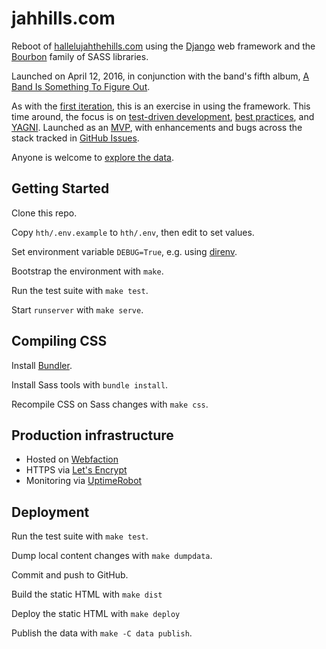 # jahhills.com

Reboot of [hallelujahthehills.com](http://hallelujahthehills.com) using the [Django](https://www.djangoproject.com/) web framework and the [Bourbon](http://bourbon.io/) family of SASS libraries.

Launched on April 12, 2016, in conjunction with the band's fifth album, [A Band Is Something To Figure Out](http://hallelujahthehills.com/music/a-band-is-something-to-figure-out/).

As with the [first iteration](http://github.com/bhrutledge/hallelujahthehills.com), this is an exercise in using the framework. This time around, the focus is on [test-driven development](http://www.obeythetestinggoat.com/), [best practices](http://twoscoopspress.org/collections/everything/products/two-scoops-of-django-1-11), and [YAGNI](http://en.wikipedia.org/wiki/You_aren't_gonna_need_it). Launched as an [MVP](https://en.wikipedia.org/wiki/Minimum_viable_product), with enhancements and bugs across the stack tracked in [GitHub Issues](https://github.com/bhrutledge/jahhills.com/issues).

Anyone is welcome to [explore the data](./data/README.md).

## Getting Started

Clone this repo.

Copy `hth/.env.example` to `hth/.env`, then edit to set values.

Set environment variable `DEBUG=True`, e.g. using [direnv](https://direnv.net/).

Bootstrap the environment with `make`.

Run the test suite with `make test`.

Start `runserver` with `make serve`.

## Compiling CSS

Install [Bundler](https://bundler.io).

Install Sass tools with `bundle install`.

Recompile CSS on Sass changes with `make css`.

## Production infrastructure

- Hosted on [Webfaction](https://www.webfaction.com)
- HTTPS via [Let's Encrypt](https://letsencrypt.org)
- Monitoring via [UptimeRobot](https://uptimerobot.com)

## Deployment

Run the test suite with `make test`.

Dump local content changes with `make dumpdata`.

Commit and push to GitHub.

Build the static HTML with `make dist`

Deploy the static HTML with `make deploy`

Publish the data with `make -C data publish`.
